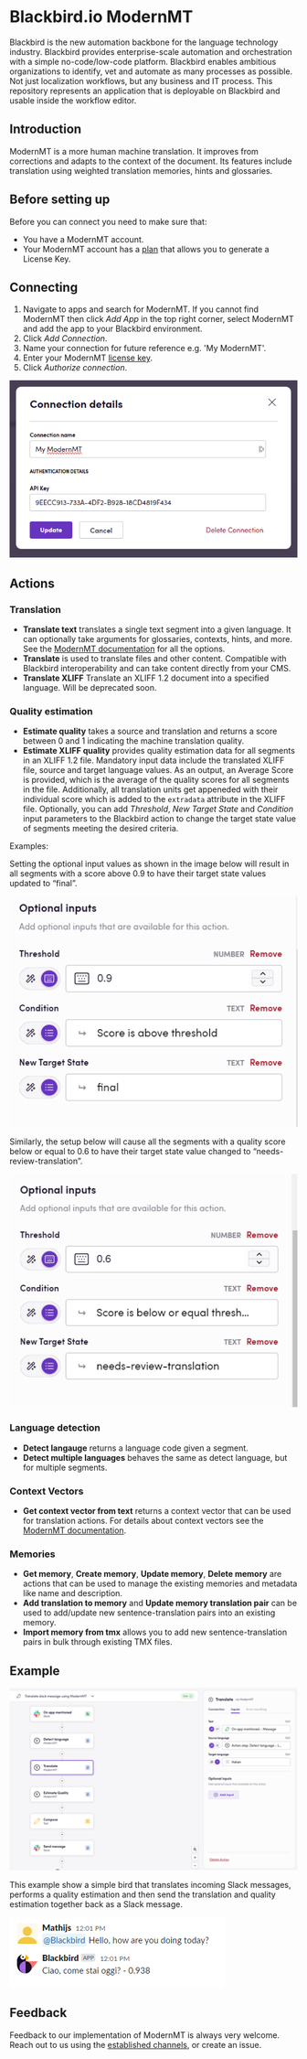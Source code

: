 # Blackbird.io ModernMT

Blackbird is the new automation backbone for the language technology industry. Blackbird provides enterprise-scale automation and orchestration with a simple no-code/low-code platform. Blackbird enables ambitious organizations to identify, vet and automate as many processes as possible. Not just localization workflows, but any business and IT process. This repository represents an application that is deployable on Blackbird and usable inside the workflow editor.

## Introduction

<!-- begin docs -->

ModernMT is a more human machine translation. It improves from corrections and adapts to the context of the document. Its features include translation using weighted translation memories, hints and glossaries.

## Before setting up

Before you can connect you need to make sure that:

- You have a ModernMT account.
- Your ModernMT account has a [plan](https://modernmt.com/dashboard) that allows you to generate a License Key.

## Connecting

1. Navigate to apps and search for ModernMT. If you cannot find ModernMT then click _Add App_ in the top right corner, select ModernMT and add the app to your Blackbird environment.
2. Click _Add Connection_.
3. Name your connection for future reference e.g. 'My ModernMT'.
4. Enter your ModernMT [license key](https://modernmt.com/dashboard).
5. Click _Authorize connection_.

![connecting](image/README/1693302180954.png)

## Actions

### Translation

- **Translate text** translates a single text segment into a given language. It can optionally take arguments for glossaries, contexts, hints, and more. See the [ModernMT documentation](https://www.modernmt.com/api/#translate-text) for all the options.
- **Translate** is used to translate files and other content. Compatible with Blackbird interoperability and can take content directly from your CMS.
- **Translate XLIFF** Translate an XLIFF 1.2 document into a specified language. Will be deprecated soon.

### Quality estimation

- **Estimate quality** takes a source and translation and returns a score between 0 and 1 indicating the machine translation quality.
- **Estimate XLIFF quality** provides quality estimation data for all segments in an XLIFF 1.2 file. Mandatory input data include the translated XLIFF file, source and target language values. As an output, an Average Score is provided, which is the average of the quality scores for all segments in the file. Additionally, all translation units get appeneded with their individual score which is added to the `extradata` attribute in the XLIFF file. Optionally, you can add _Threshold_, _New Target State_ and _Condition_ input parameters to the Blackbird action to change the target state value of segments meeting the desired criteria.


Examples:

Setting the optional input values as shown in the image below will result in all segments with a score above 0.9 to have their target state values updated to “final”.

![Optional inputs 1](image/README/MMTOptionalInput1.png)

Similarly, the setup below will cause all the segments with a quality score below or equal to 0.6 to have their target state value changed to “needs-review-translation”.

![Optional inputs 2](image/README/MMTOptionalInput2.png)

### Language detection

- **Detect langauge** returns a language code given a segment.
- **Detect multiple languages** behaves the same as detect language, but for multiple segments.

### Context Vectors

- **Get context vector from text** returns a context vector that can be used for translation actions. For details about context vectors see the [ModernMT documentation](https://www.modernmt.com/api/#context-vector).

### Memories

- **Get memory**, **Create memory**, **Update memory**, **Delete memory** are actions that can be used to manage the existing memories and metadata like name and description.
- **Add translation to memory** and **Update memory translation pair** can be used to add/update new sentence-translation pairs into an existing memory.
- **Import memory from tmx** allows you to add new sentence-translation pairs in bulk through existing TMX files.

## Example

![example](image/README/1693303412326.png)

This example show a simple bird that translates incoming Slack messages, performs a quality estimation and then send the translation and quality estimation together back as a Slack message.

![1693303512885](image/README/1693303512885.png)

## Feedback

Feedback to our implementation of ModernMT is always very welcome. Reach out to us using the [established channels](https://www.blackbird.io/), or create an issue.

<!-- end docs -->
